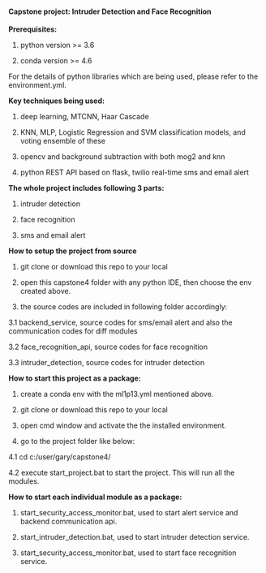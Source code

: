 
#### **Capstone project: Intruder Detection and Face Recognition**


**Prerequisites:**

1. python version >= 3.6

2. conda version >= 4.6

For the details of python libraries which are being used, please refer to the environment.yml.


**Key techniques being used:**

1. deep learning, MTCNN, Haar Cascade

2. KNN, MLP, Logistic Regression and SVM classification models, and voting ensemble of these

3. opencv and background subtraction with both mog2 and knn

4. python REST API based on flask, twilio real-time sms and email alert


**The whole project includes following 3 parts:**

1. intruder detection

2. face recognition

3. sms and email alert


**How to setup the project from source**

1. git clone or download this repo to your local

2. open this capstone4 folder with any python IDE, then choose the env created above.

3. the source codes are included in following folder accordingly:

3.1 backend_service, source codes for sms/email alert and also the communication codes for diff modules

3.2 face_recognition_api, source codes for face recognition   

3.3 intruder_detection, source codes for intruder detection


**How to start this project as a package:**

1. create a conda env with the ml1p13.yml mentioned above.

2. git clone or download this repo to your local

3. open cmd window and activate the the installed environment.

4. go to the project folder like below:

4.1 cd c:/user/gary/capstone4/

4.2 execute start_project.bat to start the project. This will run all the modules.


**How to start each individual module as a package:**

1. start_security_access_monitor.bat, used to start alert service and backend communication api.

2. start_intruder_detection.bat, used to start intruder detection service.

3. start_security_access_monitor.bat, used to start face recognition service.